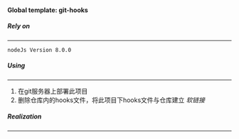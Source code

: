 ####  Global template: git-hooks


##### Rely on
----
    nodeJs Version 8.0.0
    

##### Using
----

1. 在git服务器上部署此项目
2. 删除仓库内的hooks文件，将此项目下hooks文件与仓库建立 *软链接*


##### Realization
----



